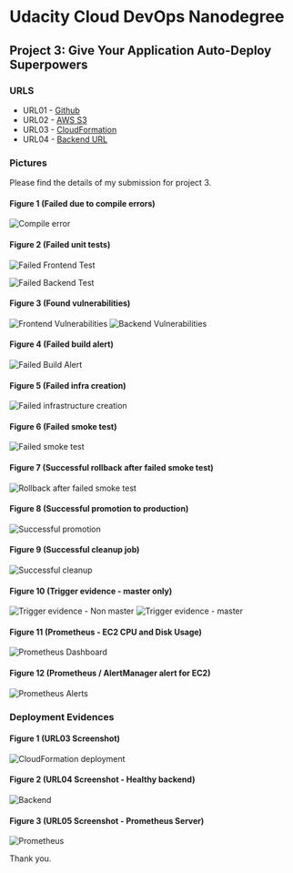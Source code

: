 # Udacity Cloud DevOps Nanodegree

## Project 3: Give Your Application Auto-Deploy Superpowers

### URLS

- URL01 - [Github](https://github.com/codeprefect/udacity-devops-nd-03-autodeploy.git)
- URL02 - [AWS S3](https://udapeople-cda858a.s3-website-us-east-1.amazonaws.com)
- URL03 - [CloudFormation](https://d3usw6g2m851mc.cloudfront.net/)
- URL04 - [Backend URL](http://ec2-54-175-186-169.compute-1.amazonaws.com/api/status)

### Pictures

Please find the details of my submission for project 3.

#### Figure 1 (Failed due to compile errors)

![Compile error](./docs/screenshots/SCREENSHOT01.png)

#### Figure 2 (Failed unit tests)

![Failed Frontend Test](./docs/screenshots/SCREENSHOT02-1.png)

![Failed Backend Test](./docs/screenshots/SCREENSHOT02-2.png)

#### Figure 3 (Found vulnerabilities)

![Frontend Vulnerabilities](./docs/screenshots/SCREENSHOT03-1.png)
![Backend Vulnerabilities](./docs/screenshots/SCREENSHOT03-2.png)

#### Figure 4 (Failed build alert)

![Failed Build Alert](./docs/screenshots/SCREENSHOT04.png)

#### Figure 5 (Failed infra creation)

![Failed infrastructure creation](./docs/screenshots/SCREENSHOT05.png)

#### Figure 6 (Failed smoke test)

![Failed smoke test](./docs/screenshots/SCREENSHOT06.png)

#### Figure 7 (Successful rollback after failed smoke test)

![Rollback after failed smoke test](./docs/screenshots/SCREENSHOT07.png)

#### Figure 8 (Successful promotion to production)

![Successful promotion](./docs/screenshots/SCREENSHOT08.png)

#### Figure 9 (Successful cleanup job)

![Successful cleanup](./docs/screenshots/SCREENSHOT09.png)

#### Figure 10 (Trigger evidence - master only)

![Trigger evidence - Non master](./docs/screenshots/SCREENSHOT10-1.png)
![Trigger evidence - master](./docs/screenshots/SCREENSHOT10-2.png)

#### Figure 11 (Prometheus - EC2 CPU and Disk Usage)

![Prometheus Dashboard](./docs/screenshots/SCREENSHOT11.jpeg)

#### Figure 12 (Prometheus / AlertManager alert for EC2)

![Prometheus Alerts](./docs/screenshots/SCREENSHOT12.png)

### Deployment Evidences

#### Figure 1 (URL03 Screenshot)

![CloudFormation deployment](./docs/screenshots/URL03_SCREENSHOT.png)

#### Figure 2 (URL04 Screenshot - Healthy backend)

![Backend](./docs/screenshots/URL04_SCREENSHOT.png)

#### Figure 3 (URL05 Screenshot - Prometheus Server)

![Prometheus](./docs/screenshots/URL05_SCREENSHOT.png)

Thank you.
